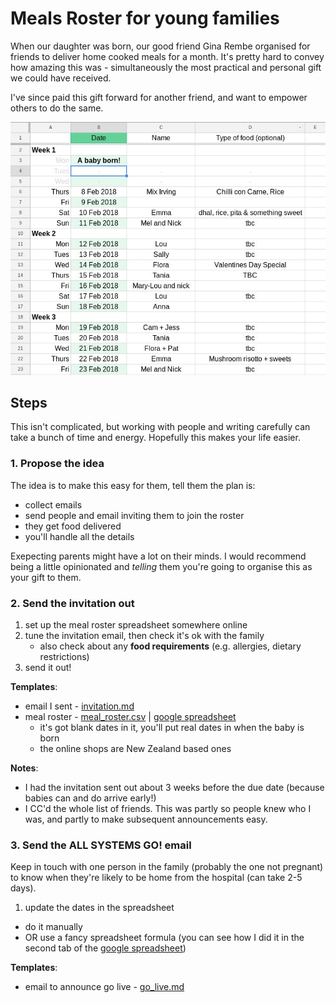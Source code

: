 # Meals Roster for young families

When our daughter was born, our good friend Gina Rembe organised for friends to deliver home cooked meals for a month.
It's pretty hard to convey how amazing this was - simultaneously the most practical and personal gift we could have received.

I've since paid this gift forward for another friend, and want to empower others to do the same.

![](meal_roster.jpg)

## Steps

This isn't complicated, but working with people and writing carefully can take a bunch of time and energy.
Hopefully this makes your life easier.

### 1. Propose the idea

The idea is to make this easy for them, tell them the plan is:
- collect emails
- send people and email inviting them to join the roster
- they get food delivered
- you'll handle all the details

Exepecting parents might have a lot on their minds.
I would recommend being a little opinionated and _telling_ them you're going to organise this as your gift to them.


### 2. Send the invitation out

1. set up the meal roster spreadsheet somewhere online
2. tune the invitation email, then check it's ok with the family
    - also check about any **food requirements** (e.g. allergies, dietary restrictions)
3. send it out!

**Templates**: 
  - email I sent - [invitation.md](invitation.md)
  - meal roster - [meal_roster.csv](meal_roster.csv) | [google spreadsheet](https://docs.google.com/spreadsheets/d/1z3fQdPHAPE_X6cvOC9jl6Ul1aP13hEWBDHP2lE6KfFU/edit?usp=sharing)
    - it's got blank dates in it, you'll put real dates in when the baby is born
    - the online shops are New Zealand based ones

**Notes**:
  - I had the invitation sent out about 3 weeks before the due date (because babies can and do arrive early!)
  - I CC'd the whole list of friends. This was partly so people knew who I was, and partly to make subsequent announcements easy.


### 3. Send the ALL SYSTEMS GO! email

Keep in touch with one person in the family (probably the one not pregnant) to know when they're likely to be home from the hospital (can take 2-5 days).

1. update the dates in the spreadsheet
  - do it manually
  - OR use a fancy spreadsheet formula (you can see how I did it in the second tab of the [google spreadsheet](https://docs.google.com/spreadsheets/d/1z3fQdPHAPE_X6cvOC9jl6Ul1aP13hEWBDHP2lE6KfFU/edit?usp=sharing))

**Templates**:
  - email to announce go live - [go_live.md](go_live.md)





